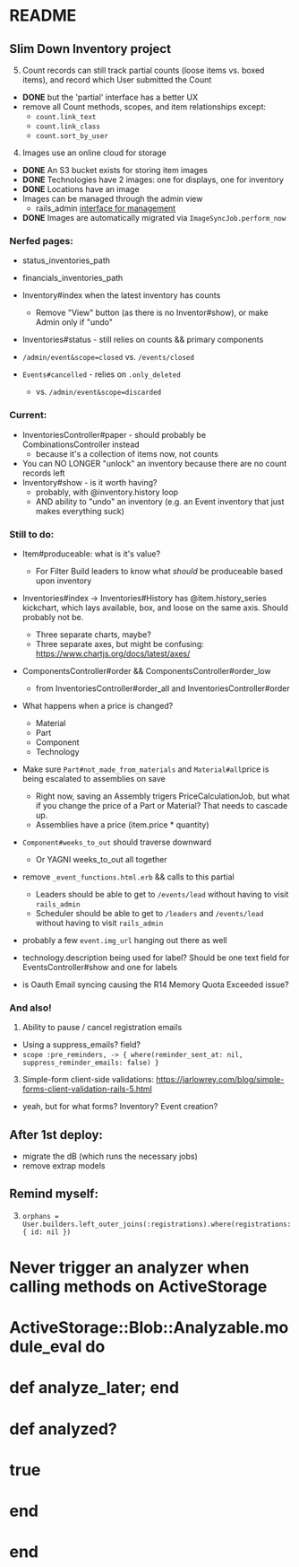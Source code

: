 # README
## Slim Down Inventory project

5. Count records can still track partial counts (loose items vs. boxed items), and record which User submitted the Count
  - **DONE** but the 'partial' interface has a better UX
  - remove all Count methods, scopes, and item relationships except:
    - `count.link_text`
    - `count.link_class`
    - `count.sort_by_user`

4. Images use an online cloud for storage
  - **DONE** An S3 bucket exists for storing item images
  - **DONE** Technologies have 2 images: one for displays, one for inventory
  - **DONE** Locations have an image
  - Images can be managed through the admin view
    * rails_admin [interface for management](https://github.com/sferik/rails_admin/wiki/ActiveStorage)
  - **DONE** Images are automatically migrated via `ImageSyncJob.perform_now`


### Nerfed pages:
* status_inventories_path
* financials_inventories_path
* Inventory#index when the latest inventory has counts
  - Remove "View" button (as there is no Inventor#show), or make Admin only if "undo"

* Inventories#status - still relies on counts && primary components
* `/admin/event&scope=closed` vs. `/events/closed`
* `Events#cancelled` - relies on `.only_deleted`
  - vs. `/admin/event&scope=discarded`

### Current:
* InventoriesController#paper - should probably be CombinationsController instead
  - because it's a collection of items now, not counts
* You can NO LONGER "unlock" an inventory because there are no count records left
* Inventory#show - is it worth having?
  - probably, with @inventory.history loop
  - AND ability to "undo" an inventory (e.g. an Event inventory that just makes everything suck)

### Still to do:

- Item#produceable: what is it's value?
  - For Filter Build leaders to know what *should* be produceable based upon inventory

- Inventories#index -> Inventories#History has @item.history_series kickchart, which lays available, box, and loose on the same axis. Should probably not be.
  - Three separate charts, maybe?
  - Three separate axes, but might be confusing: https://www.chartjs.org/docs/latest/axes/

- ComponentsController#order && ComponentsController#order_low
  - from InventoriesController#order_all and InventoriesController#order

- What happens when a price is changed?
  - Material
  - Part
  - Component
  - Technology

- Make sure `Part#not_made_from_materials` and `Material#all`price is being escalated to assemblies on save
  - Right now, saving an Assembly trigers PriceCalculationJob, but what if you change the price of a Part or Material? That needs to cascade up.
  - Assemblies have a price (item.price * quantity)

- `Component#weeks_to_out` should traverse downward
  - Or YAGNI weeks_to_out all together

- remove `_event_functions.html.erb` && calls to this partial
  - Leaders should be able to get to `/events/lead` without having to visit `rails_admin`
  - Scheduler should be able to get to `/leaders` and `/events/lead` without having to visit `rails_admin`

- probably a few `event.img_url` hanging out there as well
- technology.description being used for label? Should be one text field for EventsController#show and one for labels

- is Oauth Email syncing causing the R14 Memory Quota Exceeded issue?

### And also!
1. Ability to pause / cancel registration emails
  - Using a suppress_emails? field?
  - `scope :pre_reminders, -> { where(reminder_sent_at: nil, suppress_reminder_emails: false) }`

3. Simple-form client-side validations: https://jarlowrey.com/blog/simple-forms-client-validation-rails-5.html
- yeah, but for what forms? Inventory? Event creation?

## After 1st deploy:
- migrate the dB (which runs the necessary jobs)
- remove extrap models

## Remind myself:
3. `orphans = User.builders.left_outer_joins(:registrations).where(registrations: { id: nil })`

# Never trigger an analyzer when calling methods on ActiveStorage
# ActiveStorage::Blob::Analyzable.module_eval do
#   def analyze_later; end

#   def analyzed?
#     true
#   end
# end
